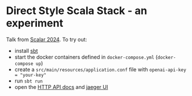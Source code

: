 # Direct Style Scala Stack - an experiment

Talk from [Scalar 2024](https://scalar-conf.com/). To try out:

* install [sbt](https://www.scala-sbt.org/)
* start the docker containers defined in `docker-compose.yml` (`docker-compose up`)
* create a `src/main/resources/application.conf` file with `openai-api-key = "your-key"`
* run `sbt run`
* open the [HTTP API docs](http://localhost:8080/docs) and [jaeger UI](http://localhost:16686) 
